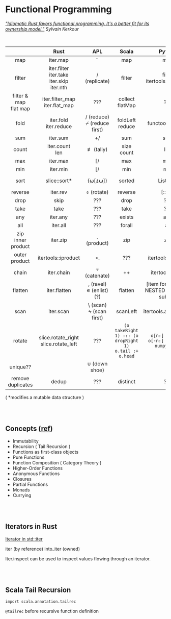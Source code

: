# Functional Programming

*["Idiomatic Rust favors functional programming. It's a better fit for its ownership model."](https://kerkour.com/rust-functional-programming)  Sylvain Kerkour*


<br>

|  | Rust | APL | Scala | Python | JavaScript |
|:--:|:--:|:--:|:--:|:--:|:--:|
| map | iter.map | ¨ | map | map | map |
| filter | iter.filter<br>iter.take<br>iter.skip<br>iter.nth | / (replicate) | filter | filter<br>itertools.takewhile | filter |
| filter & map<br>flat map | iter.filter_map<br>iter.flat_map | ??? | collect<br>flatMap | ??? | ??? |
| fold | iter.fold<br>iter.reduce | / (reduce)<br>⌿ (reduce first) | foldLeft<br>reduce | functools.reduce | reduce |
| sum | iter.sum| +/ | sum | sum | ??? |
| count | iter.count<br>len | ≢ (tally) | size<br>count | len | length |
| max | iter.max | ⌈/ | max | max | ??? |
| min | iter.min | ⌊/ | min | min | ??? |
| sort | slice::sort* | {⍵[⍋⍵]} | sorted | List.sort | sort((a,b) => a-b)* |
| reverse | iter.rev | ⌽ (rotate) | reverse | [::-1] | reverse* |
| drop | skip | ??? | drop | ??? | ??? |
| take | take | ??? | take | ??? | ??? |
| any | iter.any | ??? | exists | any | ??? |
| all | iter.all | ??? | forall | all | ??? |
| zip<br>inner product | iter.zip | . (product) | zip | zip | ??? |
| outer product | itertools::iproduct | ∘. | ??? | itertools.product | ??? |
| chain | iter.chain | ⍪ (catenate) | ++ | itertools.chain | ??? |
| flatten | iter.flatten | , (ravel)<br>∊ (enlist) (?) | flatten | [item for sublist in NESTED for item in sublist] | ??? |
| scan | iter.scan | \\ (scan)<br>⍀ (scan first) | scanLeft | itertools.accumulate |  |
| rotate | slice.rotate_right<br>slice.rotate_left | ??? | `(o takeRight 1) ::: (o dropRight 1)`<br>`o.tail :+ o.head` | `o[n:] + o[:n]`<br>`o[-n:] + o[:-n]`<br>`numpy.roll` | ??? |
| unique?? |  | ∪ (down shoe) |  |  | ??? |
| remove duplicates | dedup | ??? | distinct | ??? | ??? |

( *modifies a mutable data structure )


<br><br>
## Concepts ([ref](https://www.baeldung.com/scala/functional-programming))
- Immutability
- Recursion ( Tail Recursion )
- Functions as first-class objects
- Pure Functions
- Function Composition ( Category Theory )
- Higher-Order Functions
- Anonymous Functions
- Closures
- Partial Functions
- Monads
- Currying


<br><br>
## Iterators in Rust

[Iterator in std::iter](https://doc.rust-lang.org/std/iter/trait.Iterator.html)

iter (by reference)
into_iter (owned)

Iter.inspect can be used to inspect values flowing through an iterator.


<br><br>
## Scala Tail Recursion
`import scala.annotation.tailrec`

`@tailrec` before recursive function definition
